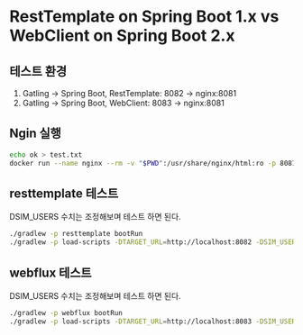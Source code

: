 # RestTemplate on Spring Boot 1.x vs WebClient on Spring Boot 2.x

## 테스트 환경

1. Gatling -> Spring Boot, RestTemplate: 8082 -> nginx:8081
2. Gatling -> Spring Boot, WebClient: 8083 -> nginx:8081


## Ngin 실행

```bash
echo ok > test.txt
docker run --name nginx --rm -v "$PWD":/usr/share/nginx/html:ro -p 8081:80 nginx:latest
```

## resttemplate 테스트 

DSIM_USERS 수치는 조정해보며 테스트 하면 된다.

```bash
./gradlew -p resttemplate bootRun
./gradlew -p load-scripts -DTARGET_URL=http://localhost:8082 -DSIM_USERS=100 gatlingRun
```

## webflux 테스트

DSIM_USERS 수치는 조정해보며 테스트 하면 된다.

```bash
./gradlew -p webflux bootRun
./gradlew -p load-scripts -DTARGET_URL=http://localhost:8083 -DSIM_USERS=100 gatlingRun
```
